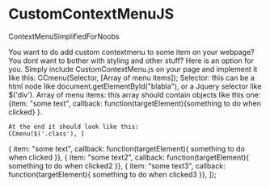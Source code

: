 # CustomContextMenuJS
ContextMenuSimplifiedForNoobs

You want to do add custom contextmenu to some item on your webpage? 
You dont want to bother with styling and other stuff?
Here is an option for you. Simply include CustomContextMenu.js on your page and implement it like this:
  CCmenu(Selector, [Array of menu items]);
    Selector: this can be a html node like document.getElementById("blabla"), or a Jquery selector like $('div').
    Array of menu items: this array should contain objects like this one:
    {item: "some text", callback: function(targetElement){something to do when clicked} }.
    
    At the end it should look like this:
    CCmenu($('.class'), [
  {
      item: "some text", 
      callback: function(targetElement){
      something to do when clicked
      }},
  {
      item: "some text2", 
      callback: function(targetElement){
      something to do when clicked2
      }},
  {
      item: "some text3", 
       callback: function(targetElement){
      something to do when clicked3
      }},
    ]);
